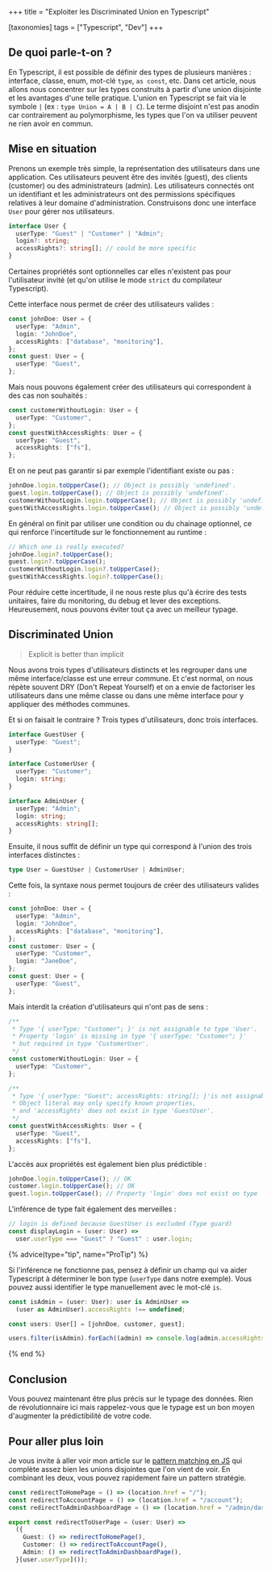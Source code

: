 +++
title = "Exploiter les Discriminated Union en Typescript"

[taxonomies]
tags = ["Typescript", "Dev"]
+++ 

## De quoi parle-t-on ?

En Typescript, il est possible de définir des types de plusieurs manières : interface, classe, enum, mot-clé `type`, `as const`, etc. Dans cet article, nous allons nous concentrer sur les types construits à partir d'une union disjointe et les avantages d'une telle pratique. L'union en Typescript se fait via le symbole `|` (ex : `type Union = A | B | C`). Le terme disjoint n'est pas anodin car contrairement au polymorphisme, les types que l'on va utiliser peuvent ne rien avoir en commun.

<!-- more -->

## Mise en situation

Prenons un exemple très simple, la représentation des utilisateurs dans une application. Ces utilisateurs peuvent être des invités (guest), des clients (customer) ou des administrateurs (admin). Les utilisateurs connectés ont un identifiant et les administrateurs ont des permissions spécifiques relatives à leur domaine d'administration. Construisons donc une interface `User` pour gérer nos utilisateurs.

```ts
interface User {
  userType: "Guest" | "Customer" | "Admin";
  login?: string;
  accessRights?: string[]; // could be more specific
}
```

Certaines propriétés sont optionnelles car elles n'existent pas pour l'utilisateur invité (et qu'on utilise le mode `strict` du compilateur Typescript).

Cette interface nous permet de créer des utilisateurs valides :

```ts
const johnDoe: User = {
  userType: "Admin",
  login: "JohnDoe",
  accessRights: ["database", "monitoring"],
};
const guest: User = {
  userType: "Guest",
};
```

Mais nous pouvons également créer des utilisateurs qui correspondent à des cas non souhaités :

```ts
const customerWithoutLogin: User = {
  userType: "Customer",
};
const guestWithAccessRights: User = {
  userType: "Guest",
  accessRights: ["fs"],
};
```

Et on ne peut pas garantir si par exemple l'identifiant existe ou pas :

```ts
johnDoe.login.toUpperCase(); // Object is possibly 'undefined'.
guest.login.toUpperCase(); // Object is possibly 'undefined'.
customerWithoutLogin.login.toUpperCase(); // Object is possibly 'undefined'.
guestWithAccessRights.login.toUpperCase(); // Object is possibly 'undefined'.
```

En général on finit par utiliser une condition ou du chainage optionnel, ce qui renforce l'incertitude sur le fonctionnement au runtime :

```ts
// Which one is really executed?
johnDoe.login?.toUpperCase();
guest.login?.toUpperCase();
customerWithoutLogin.login?.toUpperCase();
guestWithAccessRights.login?.toUpperCase();
```

Pour réduire cette incertitude, il ne nous reste plus qu'à écrire des tests unitaires, faire du monitoring, du debug et lever des exceptions. Heureusement, nous pouvons éviter tout ça avec un meilleur typage.

## Discriminated Union

> Explicit is better than implicit

Nous avons trois types d'utilisateurs distincts et les regrouper dans une même interface/classe est une erreur commune. Et c'est normal, on nous répète souvent DRY (Don't Repeat Yourself) et on a envie de factoriser les utilisateurs dans une même classe ou dans une même interface pour y appliquer des méthodes communes.

Et si on faisait le contraire ? Trois types d'utilisateurs, donc trois interfaces.

```ts
interface GuestUser {
  userType: "Guest";
}

interface CustomerUser {
  userType: "Customer";
  login: string;
}

interface AdminUser {
  userType: "Admin";
  login: string;
  accessRights: string[];
}
```

Ensuite, il nous suffit de définir un type qui correspond à l'union des trois interfaces distinctes :

```ts
type User = GuestUser | CustomerUser | AdminUser;
```

Cette fois, la syntaxe nous permet toujours de créer des utilisateurs valides :

```ts
const johnDoe: User = {
  userType: "Admin",
  login: "JohnDoe",
  accessRights: ["database", "monitoring"],
};
const customer: User = {
  userType: "Customer",
  login: "JaneDoe",
};
const guest: User = {
  userType: "Guest",
};
```

Mais interdit la création d'utilisateurs qui n'ont pas de sens :

```ts
/**
 * Type '{ userType: "Customer"; }' is not assignable to type 'User'.
 * Property 'login' is missing in type '{ userType: "Customer"; }'
 * but required in type 'CustomerUser'.
 */
const customerWithoutLogin: User = {
  userType: "Customer",
};

/**
 * Type '{ userType: "Guest"; accessRights: string[]; }'is not assignable to type 'User'.
 * Object literal may only specify known properties,
 * and 'accessRights' does not exist in type 'GuestUser'.
 */
const guestWithAccessRights: User = {
  userType: "Guest",
  accessRights: ["fs"],
};
```

L'accès aux propriétés est également bien plus prédictible :

```ts
johnDoe.login.toUpperCase(); // OK
customer.login.toUpperCase(); // OK
guest.login.toUpperCase(); // Property 'login' does not exist on type 'GuestUser'.
```

L'inférence de type fait également des merveilles :

```ts
// login is defined because GuestUser is excluded (Type guard)
const displayLogin = (user: User) =>
  user.userType === "Guest" ? "Guest" : user.login;
```

{% advice(type="tip", name="ProTip") %}

Si l'inférence ne fonctionne pas, pensez à définir un champ qui va aider Typescript à déterminer le bon type (`userType` dans notre exemple). Vous pouvez aussi identifier le type manuellement avec le mot-clé `is`.

```ts
const isAdmin = (user: User): user is AdminUser =>
  (user as AdminUser).accessRights !== undefined;

const users: User[] = [johnDoe, customer, guest];

users.filter(isAdmin).forEach((admin) => console.log(admin.accessRights));
```

{% end %}

## Conclusion

Vous pouvez maintenant être plus précis sur le typage des données. Rien de révolutionnaire ici mais rappelez-vous que le typage est un bon moyen d'augmenter la prédictibilité de votre code.

## Pour aller plus loin

Je vous invite à aller voir mon article sur le [pattern matching en JS](./js-pattern-matching) qui complète assez bien les unions disjointes que l'on vient de voir. En combinant les deux, vous pouvez rapidement faire un pattern stratégie.

```ts
const redirectToHomePage = () => (location.href = "/");
const redirectToAccountPage = () => (location.href = "/account");
const redirectToAdminDashboardPage = () => (location.href = "/admin/dashboard");

export const redirectToUserPage = (user: User) =>
  ({
    Guest: () => redirectToHomePage(),
    Customer: () => redirectToAccountPage(),
    Admin: () => redirectToAdminDashboardPage(),
  }[user.userType]());
```
